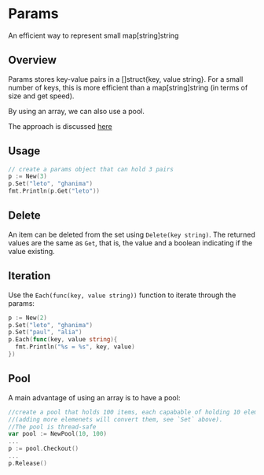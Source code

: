 # Params

An efficient way to represent small map[string]string

## Overview

Params stores key-value pairs in a []struct{key, value string}. For a small number of keys, this is more efficient than a map[string]string (in terms of size and get speed).

By using an array, we can also use a pool.

The approach is discussed [here](http://openmymind.net/Using-Small-Arrays-Instead-Of-Small-Dictionary/)

## Usage

```go
// create a params object that can hold 3 pairs
p := New(3)
p.Set("leto", "ghanima")
fmt.Println(p.Get("leto"))
```

## Delete
An item can be deleted from the set using `Delete(key string)`. The returned values are the same as `Get`, that is, the value and a boolean indicating if the value existing.

## Iteration
Use the `Each(func(key, value string))` function to iterate through the params:

```go
p := New(2)
p.Set("leto", "ghanima")
p.Set("paul", "alia")
p.Each(func(key, value string){
  fmt.Println("%s = %s", key, value)
})
```

## Pool
A main advantage of using an array is to have a pool:

```go
//create a pool that holds 100 items, each capabable of holding 10 elements
//(adding more elemenets will convert them, see `Set` above).
//The pool is thread-safe
var pool := NewPool(10, 100)
...
p := pool.Checkout()
...
p.Release()
```
